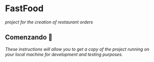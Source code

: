 # FastFood

_project for the creation of restaurant orders_

## Comenzando 🚀

_These instructions will allow you to get a copy of the project running on your local machine for development and testing purposes._